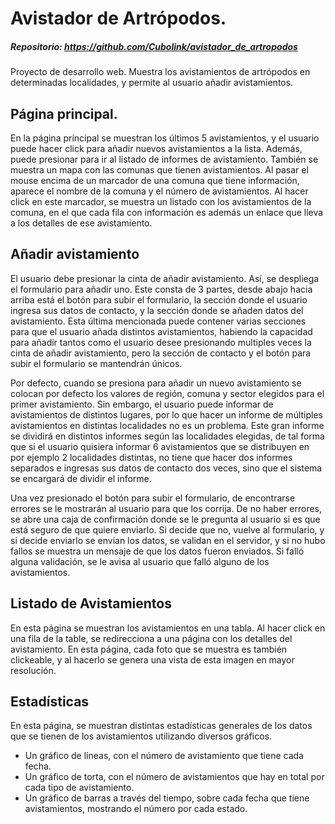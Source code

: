 # Avistador de Artrópodos.
##### Repositorio: https://github.com/Cubolink/avistador_de_artropodos

Proyecto de desarrollo web. Muestra los avistamientos de artrópodos en determinadas localidades, 
y permite al usuario añadir avistamientos.

## Página principal.

En la página principal se muestran los últimos 5 avistamientos, y el usuario puede hacer click para añadir 
nuevos avistamientos a la lista. Además, puede presionar para ir al listado de informes de avistamiento.
También se muestra un mapa con las comunas que tienen avistamientos. Al pasar el mouse encima de un marcador de una comuna que tiene información,
aparece el nombre de la comuna y el número de avistamientos. Al hacer click en este marcador, se muestra un listado con los avistamientos de la comuna,
en el que cada fila con información es además un enlace que lleva a los detalles de ese avistamiento.

## Añadir avistamiento
El usuario debe presionar la cinta de añadir avistamiento. Así, se despliega el formulario para añadir uno.
Este consta de 3 partes, desde abajo hacia arriba está el botón para subir el formulario, la sección donde el usuario
ingresa sus datos de contacto, y la sección donde se añaden datos del avistamiento. Esta última mencionada puede
contener varias secciones para que el usuario añada distintos avistamientos, habiendo la capacidad para añadir tantos
como el usuario desee presionando multiples veces la cinta de añadir avistamiento, pero la sección de contacto y
el botón para subir el formulario se mantendrán únicos.

Por defecto, cuando se presiona para añadir un nuevo avistamiento se colocan por defecto los valores de región, comuna 
y sector elegidos para el primer avistamiento. Sin embargo, el usuario puede informar de avistamientos de distintos lugares,
por lo que hacer un informe de múltiples avistamientos en distintas localidades no es un problema.
Este gran informe se dividirá en distintos informes según las localidades elegidas, de tal forma que si el usuario quisiera
informar 6 avistamientos que se distribuyen en por ejemplo 2 localidades distintas, no tiene que hacer dos informes
separados e ingresas sus datos de contacto dos veces, sino que el sistema se encargará de dividir el informe.

Una vez presionado el botón para subir el formulario, de encontrarse errores se le mostrarán al usuario para que los corrija.
De no haber errores, se abre una caja de confirmación donde se le pregunta al usuario si es que está seguro de que quiere enviarlo. 
Si decide que no, vuelve al formulario, y si decide enviarlo se envían los datos, se validan en el servidor, 
y si no hubo fallos se muestra un mensaje de que los datos fueron enviados. Si falló alguna validación, se le avisa al usuario 
que falló alguno de los avistamientos. 

## Listado de Avistamientos
En esta página se muestran los avistamientos en una tabla. Al hacer click en una fila de la table, se redirecciona a
una página con los detalles del avistamiento. En esta página, cada foto que se muestra es también clickeable, y al hacerlo
se genera una vista de esta imagen en mayor resolución.

## Estadísticas
En esta página, se muestran distintas estadísticas generales de los datos que se tienen de los avistamientos utilizando
diversos gráficos.
* Un gráfico de líneas, con el número de avistamiento que tiene cada fecha.
* Un gráfico de torta, con el número de avistamientos que hay en total por cada tipo de avistamiento.
* Un gráfico de barras a través del tiempo, sobre cada fecha que tiene avistamientos, mostrando el número por cada estado.
